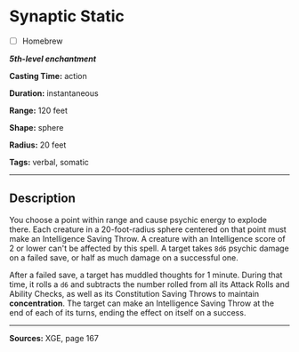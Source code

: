 # Synaptic Static

- [ ] Homebrew

***5th-level enchantment***

**Casting Time:** action

**Duration:** instantaneous

**Range:** 120 feet

**Shape:** sphere

**Radius:** 20 feet

**Tags:** verbal, somatic

---

## Description
You choose a point within range and cause psychic energy to explode there.
Each creature in a 20-foot-radius sphere centered on that point must make an Intelligence Saving Throw.
A creature with an Intelligence score of 2 or lower can't be affected by this spell.
A target takes `8d6` psychic damage on a failed save, or half as much damage on a successful one.

After a failed save, a target has muddled thoughts for 1 minute.
During that time, it rolls a `d6` and subtracts the number rolled from all its Attack Rolls and Ability Checks, as well as its Constitution Saving Throws to maintain **concentration**.
The target can make an Intelligence Saving Throw at the end of each of its turns, ending the effect on itself on a success.

---

**Sources:** XGE, page 167
